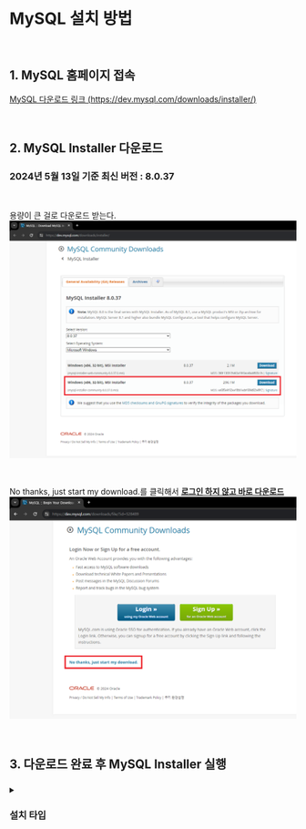 # MySQL 설치 방법

<br/>

## 1. MySQL 홈페이지 접속
[MySQL 다운로드 링크 (https://dev.mysql.com/downloads/installer/)](https://dev.mysql.com/downloads/installer/)

<br/>

## 2. MySQL Installer 다운로드
### 2024년 5월 13일 기준 최신 버전 : **8.0.37**

<br/>

용량이 큰 걸로 다운로드 받는다.     
![image1](./images/240513-1.png)

<br/>

No thanks, just start my download.를 클릭해서 <u>**로그인 하지 않고 바로 다운로드**</u>
![image2](./images/240513-2.png)

<br/>

## 3. 다운로드 완료 후 MySQL Installer 실행
### 
<details>
  <summary><h3>설치 타입</h3></summary>

  * **Server only** : Installs only the MySQL Server product. ( MySQL 서버만 설치 )
  ![image3](./images/240515-1.png)

  <br/>

  * **Client only** : Installs only the MySQL Client products, without a server. ( MySQL 애플리케이션 관리에 필요한 도구만 설치 )
  ![image4](./images/240515-2.png)

  <br/>

  * **Full** : Installs all included MySQL products and features. ( 모든 제품 설치 )
  ![image5](./images/240515-3.png)

  <br/>

  * **Custom** : Manually select the products that should be installed on the system. ( 사용자에게 필요한 제품만 설치할 수 있도록 선택 가능 )
  ![image6](./images/240515-4.png)
</details>
